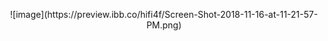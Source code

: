 <p align="center">
  ![image](https://preview.ibb.co/hifi4f/Screen-Shot-2018-11-16-at-11-21-57-PM.png)
</p>
